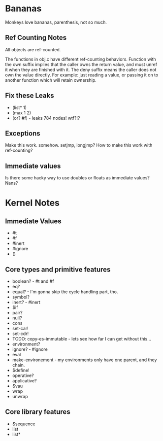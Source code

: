 Bananas
==========

Monkeys love bananas, parenthesis, not so much.


Ref Counting Notes
----------------
All objects are ref-counted.

The functions in obj.c have different ref-counting behaviors.
Function with the own suffix implies that the caller owns the return value, 
and must unref it when they are finished with it.
The deny suffix means the caller does not own the value directly. 
For example: just reading a value, or passing it on to another function which 
will retain ownership.

Fix these Leaks
-----------------
* (list* 1)
* (max 1 2)
* (or? #f) - leaks 784 nodes! wtf?!?

Exceptions
----------------
Make this work. somehow. setjmp, longjmp?
How to make this work with ref-counting?

Immediate values
-------------------
Is there some hacky way to use doubles or floats as immediate values?  Nans?

Kernel Notes
====================

Immediate Values
--------------------
* #t
* #f
* #inert
* #ignore 
* ()

Core types and primitive features
------------------------------------
* boolean? - #t and #f
* eq?
* equal? - I'm gonna skip the cycle handling part, tho.
* symbol?
* inert? - #inert
* $if
* pair?
* null?
* cons
* set-car!
* set-cdr!
* TODO: copy-es-immutable - lets see how far I can get without this...
* environment?
* ignore? - #ignore
* eval
* make-environement - my environments only have one parent, and they chain.
* $define!
* operative?
* applicative?
* $vau
* wrap
* unwrap

Core library features
------------------------------
* $sequence
* list
* list*
